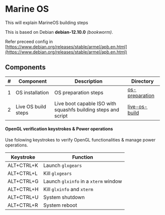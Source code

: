 # Marine OS 

This will explain MarineOS building steps

This is based on Debian **debian-12.10.0** *(bookworm)*.

Refer preceed config in [https://www.debian.org/releases/stable/armel/apb.en.html](https://www.debian.org/releases/stable/armel/apb.en.html)

## Components 
| # | Component | Description | Directory |
| --- | --- | --- | --- |
| 1 | OS installation | OS preparation steps | [os-preparation](os-preparation) |
| 2 | Live OS build steps | Live boot capable ISO with squashfs building steps and script | [live-os-build](live-os-build) |


#### OpenGL verification keystrokes & Power operations
Use folowing keystrokes to verify OpenGL functionalities & manage power operations.

| Keystroke | Function |
| --- | --- |
| ALT+CTRL+K | Launch `glxgears` |
| ALT+CTRL+L | Kill `glxgears` |
| ALT+CTRL+G | Launch `glxinfo` in a `xterm` window |
| ALT+CTRL+H | Kill `glxinfo` and `xterm` |
| ALT+CTRL+U | System shutdown  |
| ALT+CTRL+R | System reboot |